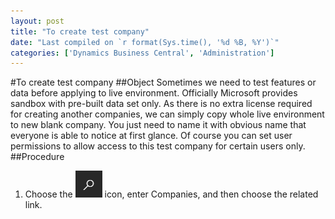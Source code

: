```yaml
---
layout: post
title: "To create test company"
date: "Last compiled on `r format(Sys.time(), '%d %B, %Y')`"
categories: ['Dynamics Business Central', 'Administration']
---
```

#To create test company
##Object
Sometimes we need to test features or data before applying to live environment. Officially Microsoft provides sandbox with pre-built data set only. As there is no extra license required for creating another companies, we can simply copy whole live environment to new blank company. You just need to name it with obvious name that everyone is able to notice at first glance. Of course you can set user permissions to allow access to this test company for certain users only.
##Procedure
1. Choose the ![Alt](/assets/images/icon_search.png "Search Icon") icon, enter Companies, and then choose the related link.